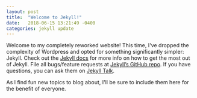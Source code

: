 ```yaml
---
layout: post
title:  "Welcome to Jekyll!"
date:   2018-06-15 13:21:49 -0400
categories: jekyll update
---
```

Welcome to my completely reworked website!  This time, I've dropped the complexity of Wordpress and opted for something significantly simpler:  Jekyll.  Check out the [Jekyll docs][jekyll-docs] for more info on how to get the most out of Jekyll. File all bugs/feature requests at [Jekyll’s GitHub repo][jekyll-gh]. If you have questions, you can ask them on [Jekyll Talk][jekyll-talk].

As I find fun new topics to blog about, I'll be sure to include them here for the benefit of everyone.  

[jekyll-docs]: https://jekyllrb.com/docs/home
[jekyll-gh]:   https://github.com/jekyll/jekyll
[jekyll-talk]: https://talk.jekyllrb.com/

